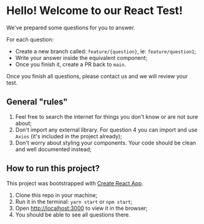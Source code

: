 # Hello! Welcome to our React Test!

We've prepared some questions for you to answer.

For each question:
* Create a new branch called: `feature/{question}`, ie: `feature/question1`;
* Write your answer inside the equivalent component;
* Once you finish it, create a PR back to `main`.

Once you finish all questions, please contact us and we will review your test.

## General "rules"

1. Feel free to search the internet for things you don't know or are not sure about;
2. Don't import any external library. For question 4 you can import and use `Axios` (it's included in the project already);
3. Don't worry about styling your components. Your code should be clean and well documented instead;

## How to run this project?

This project was bootstrapped with [Create React App](https://github.com/facebook/create-react-app).

1. Clone this repo in your machine;
2. Run it in the terminal: `yarn start` or `npm start`;
3. Open [http://localhost:3000](http://localhost:3000) to view it in the browser;
4. You should be able to see all questions there.
